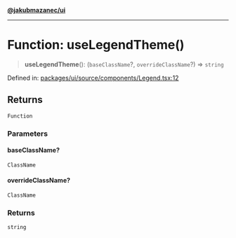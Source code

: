 [**@jakubmazanec/ui**](../README.md)

---

# Function: useLegendTheme()

> **useLegendTheme**(): (`baseClassName`?, `overrideClassName`?) => `string`

Defined in:
[packages/ui/source/components/Legend.tsx:12](https://github.com/jakubmazanec/tools/blob/d8ee2855cc8c253cbcc5c4d49e7356ff8450cbde/packages/ui/source/components/Legend.tsx#L12)

## Returns

`Function`

### Parameters

#### baseClassName?

`ClassName`

#### overrideClassName?

`ClassName`

### Returns

`string`
